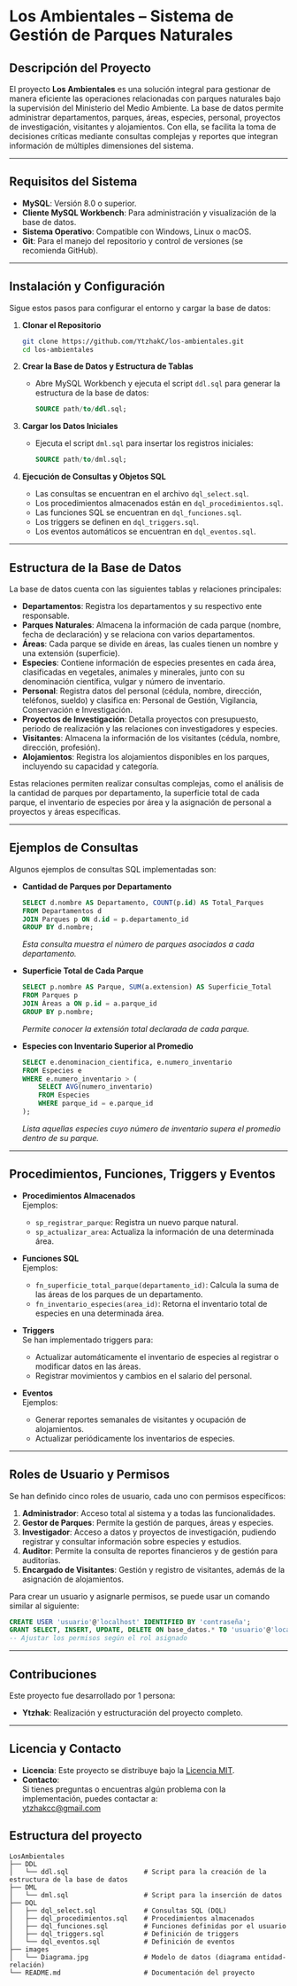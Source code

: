 # Los Ambientales – Sistema de Gestión de Parques Naturales

## Descripción del Proyecto
El proyecto **Los Ambientales** es una solución integral para gestionar de manera eficiente las operaciones relacionadas con parques naturales bajo la supervisión del Ministerio del Medio Ambiente. La base de datos permite administrar departamentos, parques, áreas, especies, personal, proyectos de investigación, visitantes y alojamientos. Con ella, se facilita la toma de decisiones críticas mediante consultas complejas y reportes que integran información de múltiples dimensiones del sistema.

---

## Requisitos del Sistema
- **MySQL**: Versión 8.0 o superior.
- **Cliente MySQL Workbench**: Para administración y visualización de la base de datos.
- **Sistema Operativo**: Compatible con Windows, Linux o macOS.
- **Git**: Para el manejo del repositorio y control de versiones (se recomienda GitHub).

---

## Instalación y Configuración
Sigue estos pasos para configurar el entorno y cargar la base de datos:

1. **Clonar el Repositorio**
   ```bash
   git clone https://github.com/YtzhakC/los-ambientales.git
   cd los-ambientales
   ```

2. **Crear la Base de Datos y Estructura de Tablas**
   - Abre MySQL Workbench y ejecuta el script `ddl.sql` para generar la estructura de la base de datos:
     ```sql
     SOURCE path/to/ddl.sql;
     ```

3. **Cargar los Datos Iniciales**
   - Ejecuta el script `dml.sql` para insertar los registros iniciales:
     ```sql
     SOURCE path/to/dml.sql;
     ```

4. **Ejecución de Consultas y Objetos SQL**
   - Las consultas se encuentran en el archivo `dql_select.sql`.
   - Los procedimientos almacenados están en `dql_procedimientos.sql`.
   - Las funciones SQL se encuentran en `dql_funciones.sql`.
   - Los triggers se definen en `dql_triggers.sql`.
   - Los eventos automáticos se encuentran en `dql_eventos.sql`.

---

## Estructura de la Base de Datos
La base de datos cuenta con las siguientes tablas y relaciones principales:

- **Departamentos**: Registra los departamentos y su respectivo ente responsable.
- **Parques Naturales**: Almacena la información de cada parque (nombre, fecha de declaración) y se relaciona con varios departamentos.
- **Áreas**: Cada parque se divide en áreas, las cuales tienen un nombre y una extensión (superficie).
- **Especies**: Contiene información de especies presentes en cada área, clasificadas en vegetales, animales y minerales, junto con su denominación científica, vulgar y número de inventario.
- **Personal**: Registra datos del personal (cédula, nombre, dirección, teléfonos, sueldo) y clasifica en: Personal de Gestión, Vigilancia, Conservación e Investigación.
- **Proyectos de Investigación**: Detalla proyectos con presupuesto, periodo de realización y las relaciones con investigadores y especies.
- **Visitantes**: Almacena la información de los visitantes (cédula, nombre, dirección, profesión).
- **Alojamientos**: Registra los alojamientos disponibles en los parques, incluyendo su capacidad y categoría.

Estas relaciones permiten realizar consultas complejas, como el análisis de la cantidad de parques por departamento, la superficie total de cada parque, el inventario de especies por área y la asignación de personal a proyectos y áreas específicas.

---

## Ejemplos de Consultas
Algunos ejemplos de consultas SQL implementadas son:

- **Cantidad de Parques por Departamento**  
  ```sql
  SELECT d.nombre AS Departamento, COUNT(p.id) AS Total_Parques
  FROM Departamentos d
  JOIN Parques p ON d.id = p.departamento_id
  GROUP BY d.nombre;
  ```
  *Esta consulta muestra el número de parques asociados a cada departamento.*

- **Superficie Total de Cada Parque**  
  ```sql
  SELECT p.nombre AS Parque, SUM(a.extension) AS Superficie_Total
  FROM Parques p
  JOIN Áreas a ON p.id = a.parque_id
  GROUP BY p.nombre;
  ```
  *Permite conocer la extensión total declarada de cada parque.*

- **Especies con Inventario Superior al Promedio**  
  ```sql
  SELECT e.denominacion_cientifica, e.numero_inventario
  FROM Especies e
  WHERE e.numero_inventario > (
      SELECT AVG(numero_inventario)
      FROM Especies
      WHERE parque_id = e.parque_id
  );
  ```
  *Lista aquellas especies cuyo número de inventario supera el promedio dentro de su parque.*

---

## Procedimientos, Funciones, Triggers y Eventos

- **Procedimientos Almacenados**  
  Ejemplos:
  - `sp_registrar_parque`: Registra un nuevo parque natural.
  - `sp_actualizar_area`: Actualiza la información de una determinada área.
  
- **Funciones SQL**  
  Ejemplos:
  - `fn_superficie_total_parque(departamento_id)`: Calcula la suma de las áreas de los parques de un departamento.
  - `fn_inventario_especies(area_id)`: Retorna el inventario total de especies en una determinada área.

- **Triggers**  
  Se han implementado triggers para:
  - Actualizar automáticamente el inventario de especies al registrar o modificar datos en las áreas.
  - Registrar movimientos y cambios en el salario del personal.

- **Eventos**  
  Ejemplos:
  - Generar reportes semanales de visitantes y ocupación de alojamientos.
  - Actualizar periódicamente los inventarios de especies.

---

## Roles de Usuario y Permisos
Se han definido cinco roles de usuario, cada uno con permisos específicos:

1. **Administrador**: Acceso total al sistema y a todas las funcionalidades.  
2. **Gestor de Parques**: Permite la gestión de parques, áreas y especies.  
3. **Investigador**: Acceso a datos y proyectos de investigación, pudiendo registrar y consultar información sobre especies y estudios.  
4. **Auditor**: Permite la consulta de reportes financieros y de gestión para auditorías.  
5. **Encargado de Visitantes**: Gestión y registro de visitantes, además de la asignación de alojamientos.

Para crear un usuario y asignarle permisos, se puede usar un comando similar al siguiente:

```sql
CREATE USER 'usuario'@'localhost' IDENTIFIED BY 'contraseña';
GRANT SELECT, INSERT, UPDATE, DELETE ON base_datos.* TO 'usuario'@'localhost';
-- Ajustar los permisos según el rol asignado
```

---

## Contribuciones
Este proyecto fue desarrollado por 1 persona:

- **Ytzhak**: Realización y estructuración del proyecto completo.
---

## Licencia y Contacto
- **Licencia**: Este proyecto se distribuye bajo la [Licencia MIT](https://opensource.org/licenses/MIT).
- **Contacto**:  
  Si tienes preguntas o encuentras algún problema con la implementación, puedes contactar a:  
  [ytzhakcc@gmail.com](mailto:ytzhakcc@gmail.com)


## Estructura del proyecto

```plaintext
LosAmbientales
├── DDL
│   └── ddl.sql                   # Script para la creación de la estructura de la base de datos
├── DML
│   └── dml.sql                   # Script para la inserción de datos
├── DQL
│   ├── dql_select.sql            # Consultas SQL (DQL)
│   ├── dql_procedimientos.sql    # Procedimientos almacenados
│   ├── dql_funciones.sql         # Funciones definidas por el usuario
│   ├── dql_triggers.sql          # Definición de triggers
│   └── dql_eventos.sql           # Definición de eventos
├── images
│   └── Diagrama.jpg              # Modelo de datos (diagrama entidad-relación)
└── README.md                     # Documentación del proyecto
```